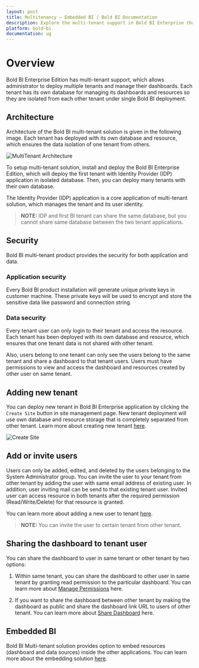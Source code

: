 ```yaml
---
layout: post
title: Multitenancy – Embedded BI | Bold BI Documentation
description: Explore the multi-tenant support in Bold BI Enterprise that lets you deploy multiple tenants in same machine isolated from each other.
platform: bold-bi
documentation: ug
---
```


# Overview 	

Bold BI Enterprise Edition has multi-tenant support, which allows administrator to deploy multiple tenants and manage their dashboards. Each tenant has its own database for managing its dashboards and resources so they are isolated from each other tenant under single Bold BI deployment.    

## Architecture

Architecture of the Bold BI multi-tenant solution is given in the following image. Each tenant has deployed with its own database and resource, which ensures the data isolation of one tenant from others.

![MultiTenant Architecture](/bold-bi-docs/static/assets/embedded/multi-tenancy/images/multi-tenant-architect.png)

To setup multi-tenant solution, install and deploy the Bold BI Enterprise Edition, which will deploy the first tenant with Identity Provider (IDP) application in isolated database. Then, you can deploy many tenants with their own database. 

The Identity Provider (IDP) application is a core application of multi-tenant solution, which manages the tenant and its user identity.

> **NOTE:**  IDP and first BI tenant can share the same database, but you cannot share same database between the two tenant applications.

## Security

Bold BI multi-tenant product provides the security for both application and data.

### Application security

Every Bold BI product installation will generate unique private keys in customer machine. These private keys will be used to encrypt and store the sensitive data like password and connection string.

### Data security

Every tenant user can only login to their tenant and access the resource. Each tenant has been deployed with its own database and resource, which ensures that one tenant data is not shared with other tenant.

Also, users belong to one tenant can only see the users belong to the same tenant and share a dashboard to that tenant users. Users must have permissions to view and access the dashboard and resources created by other user on same tenant.  

## Adding new tenant

You can deploy new tenant in Bold BI Enterprise application by clicking the `Create Site` button in site management page. New tenant deployment will use own database and resource storage that is completely separated from other tenant. Learn more about creating new tenant [here](/embedded-bi/multi-tenancy/create-new-site/).

![Create Site](/bold-bi-docs/static/assets/embedded/multi-tenancy/images/create-button.png)

## Add or invite users

Users can only be added, edited, and deleted by the users belonging to the System Administrator group. You can invite the user to your tenant from other tenant by adding the user with same email address of existing user. In addition, user inviting mail can be send to that existing tenant user. Invited user can access resource in both tenants after the required permission (Read/Write/Delete) for that resource is granted.  

You can learn more about adding a new user to tenant [here](/embedded-bi/managing-resources/manage-users/).   

> **NOTE:**  You can invite the user to certain tenant from other tenant.  

## Sharing the dashboard to tenant user

You can share the dashboard to user in same tenant or other tenant by two options:
1.	Within same tenant, you can share the dashboard to other user in same tenant by granting read permission to the particular dashboard. You can learn more about
[Manage Permissions](/embedded-bi/working-with-dashboards/share-dashboards/manage-permissions/) here. 

2.	If you want to share the dashboard between other tenant by making the dashboard as public and share the dashboard link URL to users of other tenant. You can learn more about [Share Dashboard](/embedded-bi/working-with-dashboards/share-dashboards/public-dashboards/) here.
 
## Embedded BI
Bold BI Multi-tenant solution provides option to embed resources (dashboard and data sources) inside the other applications. You can learn more about the embedding solution [here](/embedded-bi/overview/).